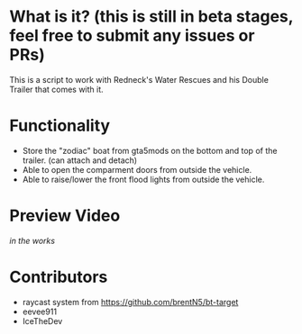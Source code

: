 # What is it? (this is still in beta stages, feel free to submit any issues or PRs)
This is a script to work with Redneck's Water Rescues and his Double Trailer that comes with it.

# Functionality
- Store the "zodiac" boat from gta5mods on the bottom and top of the trailer. (can attach and detach)
- Able to open the comparment doors from outside the vehicle.
- Able to raise/lower the front flood lights from outside the vehicle.

# Preview Video
*in the works*

# Contributors 
- raycast system from https://github.com/brentN5/bt-target
- eevee911
- IceTheDev
